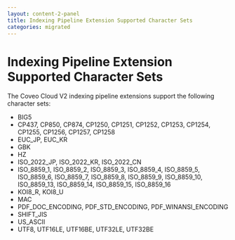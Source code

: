 ```yaml
---
layout: content-2-panel
title: Indexing Pipeline Extension Supported Character Sets
categories: migrated
---
```


# Indexing Pipeline Extension Supported Character Sets

The Coveo Cloud V2 indexing pipeline extensions support the following character sets:

-   BIG5
-   CP437, CP850, CP874, CP1250, CP1251, CP1252, CP1253, CP1254, CP1255, CP1256, CP1257, CP1258
-   EUC\_JP, EUC\_KR
-   GBK
-   HZ
-   ISO\_2022\_JP, ISO\_2022\_KR, ISO\_2022\_CN
-   ISO\_8859\_1, ISO\_8859\_2, ISO\_8859\_3, ISO\_8859\_4, ISO\_8859\_5, ISO\_8859\_6, ISO\_8859\_7, ISO\_8859\_8, ISO\_8859\_9, ISO\_8859\_10, ISO\_8859\_13, ISO\_8859\_14, ISO\_8859\_15, ISO\_8859\_16
-   KOI8\_R, KOI8\_U
-   MAC
-   PDF\_DOC\_ENCODING, PDF\_STD\_ENCODING, PDF\_WINANSI\_ENCODING
-   SHIFT\_JIS
-   US\_ASCII
-   UTF8, UTF16LE, UTF16BE, UTF32LE, UTF32BE

